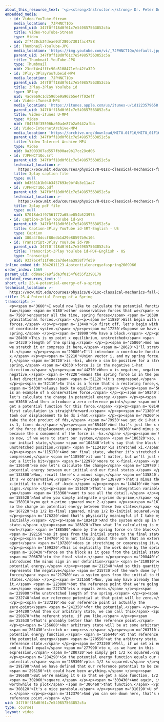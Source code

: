 ```yaml
---
about_this_resource_text: '<p><strong>Instructor:</strong> Dr. Peter Dourmashkin</p>'
embedded_media:
  - id: Video-YouTube-Stream
    media_location: _7JPHNCT1Qo
    parent_uid: 347f0ff18d0f61c7e549857563852c5a
    title: Video-YouTube-Stream
    type: Video
    uid: 2f7430cb24deae0df280b7301fac4758
  - id: Thumbnail-YouTube-JPG
    media_location: 'https://img.youtube.com/vi/_7JPHNCT1Qo/default.jpg'
    parent_uid: 347f0ff18d0f61c7e549857563852c5a
    title: Thumbnail-YouTube-JPG
    type: Thumbnail
    uid: 23cdf4e4fffc90a5108471efc42fa329
  - id: 3Play-3PlayYouTubeid-MP4
    media_location: _7JPHNCT1Qo
    parent_uid: 347f0ff18d0f61c7e549857563852c5a
    title: 3Play-3Play YouTube id
    type: 3Play
    uid: 4ac8eb9c1d2596be9a96265e47f02eff
  - id: Video-iTunesU-MP4
    media_location: 'https://itunes.apple.com/us/itunes-u/id1223579658'
    parent_uid: 347f0ff18d0f61c7e549857563852c5a
    title: Video-iTunes U-MP4
    type: Video
    uid: f84750f35506ba60a4e87b2a0442afba
  - id: Video-InternetArchive-MP4
    media_location: 'https://archive.org/download/MIT8.01F16/MIT8_01F16_L23v04_360p.mp4'
    parent_uid: 347f0ff18d0f61c7e549857563852c5a
    title: Video-Internet Archive-MP4
    type: Video
    uid: 8a3003307ad557fb90aa9b17cc28cd06
  - id: 7JPHNCT1Qo.srt
    parent_uid: 347f0ff18d0f61c7e549857563852c5a
    technical_location: >-
      https://ocw.mit.edu/courses/physics/8-01sc-classical-mechanics-fall-2016/week-8-potential-energy-and-energy-conservation/23.4-potential-energy-of-a-spring/23.4-potential-energy-of-a-spring/7JPHNCT1Qo.srt
    title: 3play caption file
    type: null
    uid: bd3651b1b04b3457693e9bf4b3e11aa7
  - id: 7JPHNCT1Qo.pdf
    parent_uid: 347f0ff18d0f61c7e549857563852c5a
    technical_location: >-
      https://ocw.mit.edu/courses/physics/8-01sc-classical-mechanics-fall-2016/week-8-potential-energy-and-energy-conservation/23.4-potential-energy-of-a-spring/23.4-potential-energy-of-a-spring/7JPHNCT1Qo.pdf
    title: 3play pdf file
    type: null
    uid: 87018de3f97561772a65ae054b523975
  - id: Caption-3Play YouTube id-SRT
    parent_uid: 347f0ff18d0f61c7e549857563852c5a
    title: Caption-3Play YouTube id-SRT-English - US
    type: Caption
    uid: 300a4f8dccf80edb1d29e88597b9c104
  - id: Transcript-3Play YouTube id-PDF
    parent_uid: 347f0ff18d0f61c7e549857563852c5a
    title: Transcript-3Play YouTube id-PDF-English - US
    type: Transcript
    uid: 93376c4f11f40c2a7de4aa3958f7fe59
inline_embed_id: 3042611123.4potentialenergyofaspring2609966
order_index: 1569
parent_uid: dd8aac7e9f2da3f0154f6d55f2390179
related_resources_text: ''
short_url: 23.4-potential-energy-of-a-spring
technical_location: >-
  https://ocw.mit.edu/courses/physics/8-01sc-classical-mechanics-fall-2016/week-8-potential-energy-and-energy-conservation/23.4-potential-energy-of-a-spring/23.4-potential-energy-of-a-spring
title: 23.4 Potential Energy of a Spring
transcript: >-
  <p><span m='3660'>I would now like to calculate the potential function for
  two</span> <span m='6180'>other conservative forces that we</span> <span
  m='7560'>encounter all the time, spring forces</span> <span m='10380'>and
  gravitational forces.</span> </p><p><span m='11880'>Will begin with spring
  forces.</span> </p><p><span m='13440'>So first off, let's begin with some type
  of coordinate system.</span> </p><p><span m='17250'>Suppose we have a
  spring.</span> </p><p><span m='18990'>We have a block.</span> </p><p><span
  m='20400'>This is my point x equilibrium, unstretched</span> <span
  m='24330'>length of the spring.</span> </p><p><span m='25800'>And now whether
  we stretch it or compress it here,</span> <span m='28620'>I'll stretch
  it.</span> </p><p><span m='29880'>I'll introduce a coordinate function
  x.</span> </p><p><span m='32210'>Union vector i, and my spring force,
  f,</span> <span m='36720'>is -kxi, where x can be positive for a stretch
  spring,</span> <span m='42030'>force is in the negative i-hat
  direction.</span> </p><p><span m='44270'>When x is negative, negative times
  negative,</span> <span m='47220'>means the spring force is in the positive
  i-hat direction when</span> <span m='51120'>it's compressed.</span>
  </p><p><span m='52110'>So this is a force that's a restoring force,</span>
  <span m='54330'>always back to equilibrium.</span> </p><p><span m='56160'>This
  is an example of a conservative force.</span> </p><p><span m='59340'>And now
  let's calculate the change in potential energy.</span> </p><p><span
  m='63030'>And then introduce a zero reference point</span> <span m='65730'>and
  get a potential function for this force.</span> </p><p><span m='68140'>So the
  first calculation is straightforward.</span> </p><p><span m='71380'>So, if we
  took our displacement to be dx i-hat.</span> </p><p><span m='76260'>And we
  take the dot product of fds,</span> <span m='79950'>we get dx i-hat dot i-hat
  is 1, times dx.</span> </p><p><span m='85440'>And that's just the x component
  of the force displacement.</span> </p><p><span m='90360'>And minus sign
  because the x component of the force is -kx.</span> </p><p><span m='97180'>And
  so now, if we were to start our system,</span> <span m='100320'>so, again, for
  our initial state,</span> <span m='104840'>let's say that the block from the
  unstretched position,</span> <span m='112410'>is stretched xi.</span>
  </p><p><span m='115170'>And our final state, whether it's stretched or
  compressed,</span> <span m='118500'>it won't matter, but we'll just stretch it
  out a little bit</span> <span m='122970'>more to x-final.</span> </p><p><span
  m='126540'>So now let's calculate the change</span> <span m='129780'>in
  potential energy between our initial and our final states.</span> </p><p><span
  m='133800'>Now, recall there's a minus sign,</span> <span m='135840'>because
  it's -w conservative.</span> </p><p><span m='138780'>That's minus the integral
  x-initial to x-final of -kxdx.</span> </p><p><span m='148410'>We have 2 minus
  signs.</span> </p><p><span m='151620'>That's our integration variable, if
  you</span> <span m='153360'>want to see all the detail.</span> </p><p><span
  m='155520'>And when you simply integrate x-prime dx-prime,</span> <span
  m='158910'>you get x-prime squared over 2.</span> </p><p><span m='161130'>And
  so the change in potential energy between these two states</span> <span
  m='167220'>is 1/2 kx-final squared, minus 1/2 kx-initial squared.</span>
  </p><p><span m='176220'>And that's physically meaningful if I take my system
  initially.</span> </p><p><span m='182410'>And the system ends up in the final
  state.</span> </p><p><span m='185820'>Then what I'm calculating is minus the
  work</span> <span m='188580'>done by the spring force on the block</span>
  <span m='192150'>as it goes from the initial state to the final state.</span>
  </p><p><span m='194700'>I'm not talking about the work that an external
  agent</span> <span m='197280'>does in stretching or compressing it.</span>
  </p><p><span m='199320'>This is explicitly the work done by the spring</span>
  <span m='203430'>force on the block as it goes from the initial state</span>
  <span m='206670'>to the final state.</span> </p><p><span m='208440'>I
  introduced the minus sign in our definition</span> <span m='210810'>of
  potential energy.</span> </p><p><span m='212340'>And so this quantity
  represents the negative</span> <span m='215730'>of the work done by the spring
  force</span> <span m='217980'>as a system goes from the initial to the final
  states.</span> </p><p><span m='221550'>Now, you may have already thought about
  it,</span> <span m='223800'>but the reference point that we're going to
  use</span> <span m='227370'>is x equals zero.</span> </p><p><span
  m='229900'>The unstretched length of the spring.</span> </p><p><span
  m='232740'>And our reference potential at that point will be zero.</span>
  </p><p><span m='237210'>So our reference point is actually the
  zero-point</span> <span m='241350'>for the potential.</span> </p><p><span
  m='244200'>And then our arbitrary state, we can call this</span> <span
  m='250870'>the referent state, if you like.</span> </p><p><span
  m='253630'>That's probably better than the reference point.</span>
  </p><p><span m='256680'>Our arbitrary state will be at some arbitrary</span>
  <span m='261430'>stretch or compress.</span> </p><p><span m='263710'>And our
  potential energy function,</span> <span m='266440'>at that reference, minus
  the potential energy</span> <span m='270550'>at the arbitrary state, minus the
  reference state.</span> </p><p><span m='273200'>Well, if we set xi equal to 0
  and x-final equal</span> <span m='277990'>to x, as we have in this
  expression,</span> <span m='280720'>we simply get 1/2 kx squared.</span>
  </p><p><span m='284290'>So the potential energy function equals our reference
  potential,</span> <span m='289300'>plus 1/2 kx squared.</span> </p><p><span
  m='291790'>And we have defined that our reference potential to be zero,</span>
  <span m='295150'>it could have been anything.</span> </p><p><span
  m='296680'>But we're making it 0 so that we get a nice function, 1/2 kx</span>
  <span m='302060'>square.</span> </p><p><span m='303430'>And again, it's always
  worthwhile to plot</span> <span m='306460'>that function.</span> </p><p><span
  m='308120'>It's a nice parabola.</span> </p><p><span m='310190'>U of x,
  x.</span> </p><p><span m='312370'>And you can see down here, that's our
  reference point.</span> </p>
uid: 347f0ff18d0f61c7e549857563852c5a
type: courses
layout: video
---
```


